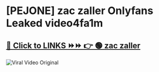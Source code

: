 
 # [PEJONE] zac zaller Onlyfans Leaked video4fa1m

## <h2><a href="https://clipsfans.com/zac_zaller&ref=git">🔗 Click to LINKS ⏩⏩ 👉 🟢 zac zaller </a></h2>

<a href="https://clipsfans.com/zac_zaller&ref=git" rel="nofollow" data-target="animated-image.originalLink"><img src="https://i.ibb.co.com/xMMVF88/686577567.gif" alt="Viral Video Original" style="max-width: 100%; display: inline-block;" data-target="animated-image.originalImage"></a>

